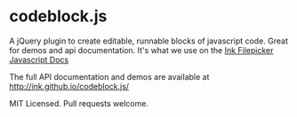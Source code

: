 codeblock.js
============

A jQuery plugin to create editable, runnable blocks of javascript code. Great for demos and api documentation. It's what we use on the [Ink Filepicker Javascript Docs](https://developers.inkfilepicker.com/docs/web/)

The full API documentation and demos are available at http://ink.github.io/codeblock.js/

MIT Licensed. Pull requests welcome.
